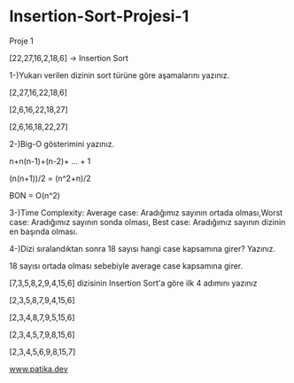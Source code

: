 # Insertion-Sort-Projesi-1

Proje 1

[22,27,16,2,18,6] -> Insertion Sort

1-)Yukarı verilen dizinin sort türüne göre aşamalarını yazınız.

[2,27,16,22,18,6]

[2,6,16,22,18,27]

[2,6,16,18,22,27]

2-)Big-O gösterimini yazınız.

n+n(n-1)+(n-2)+ ... + 1

(n(n+1))/2 = (n^2+n)/2 

BON = O(n^2)

3-)Time Complexity: Average case: Aradığımız sayının ortada olması,Worst case: Aradığımız sayının sonda olması, Best case: Aradığımız sayının dizinin en başında olması.

4-)Dizi sıralandıktan sonra 18 sayısı hangi case kapsamına girer? Yazınız.

18 sayısı ortada olması sebebiyle average case kapsamına girer.

[7,3,5,8,2,9,4,15,6] dizisinin Insertion Sort'a göre ilk 4 adımını yazınız

[2,3,5,8,7,9,4,15,6]

[2,3,4,8,7,9,5,15,6]

[2,3,4,5,7,9,8,15,6]

[2,3,4,5,6,9,8,15,7]

www.patika.dev
